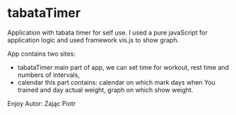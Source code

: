 # tabataTimer
Application with tabata timer for self use. I used a pure javaScript for application logic and used framework vis.js to show graph.

App contains two sites:
* tabataTimer
main part of app, we can set time for workout, rest time and numbers of intervals,
* calendar
this part contains: calendar on which mark days when You trained and day actual weight, graph on which show weight.

Enjoy
Autor:
Zając Piotr

